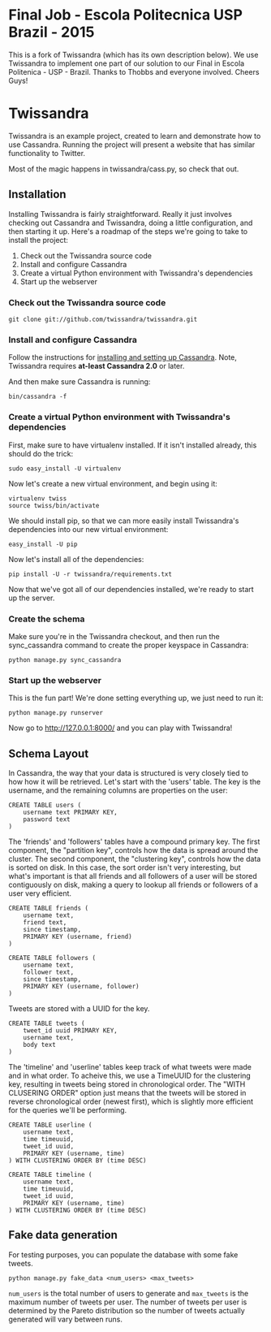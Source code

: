 # Final Job - Escola Politecnica USP Brazil - 2015

This is a fork of Twissandra (which has its own description below). We use Twissandra to implement one part of our solution to our Final in Escola Politenica - USP - Brazil. Thanks to Thobbs and everyone involved.
Cheers Guys!

# Twissandra

Twissandra is an example project, created to learn and demonstrate how to use
Cassandra.  Running the project will present a website that has similar
functionality to Twitter.

Most of the magic happens in twissandra/cass.py, so check that out.

## Installation

Installing Twissandra is fairly straightforward.  Really it just involves
checking out Cassandra and Twissandra, doing a little configuration, and
then starting it up.  Here's a roadmap of the steps we're going to take to
install the project:

1. Check out the Twissandra source code
2. Install and configure Cassandra
3. Create a virtual Python environment with Twissandra's dependencies
4. Start up the webserver

### Check out the Twissandra source code

    git clone git://github.com/twissandra/twissandra.git

### Install and configure Cassandra

Follow the instructions for [installing and setting up Cassandra](http://wiki.apache.org/cassandra/GettingStarted).
Note, Twissandra requires **at-least Cassandra 2.0** or later.

And then make sure Cassandra is running:

    bin/cassandra -f

### Create a virtual Python environment with Twissandra's dependencies

First, make sure to have virtualenv installed.  If it isn't installed already,
this should do the trick:

    sudo easy_install -U virtualenv

Now let's create a new virtual environment, and begin using it:

    virtualenv twiss
    source twiss/bin/activate

We should install pip, so that we can more easily install Twissandra's
dependencies into our new virtual environment:

    easy_install -U pip

Now let's install all of the dependencies:

    pip install -U -r twissandra/requirements.txt

Now that we've got all of our dependencies installed, we're ready to start up
the server.

### Create the schema

Make sure you're in the Twissandra checkout, and then run the sync_cassandra
command to create the proper keyspace in Cassandra:

    python manage.py sync_cassandra

### Start up the webserver

This is the fun part! We're done setting everything up, we just need to run it:

    python manage.py runserver

Now go to http://127.0.0.1:8000/ and you can play with Twissandra!

## Schema Layout

In Cassandra, the way that your data is structured is very closely tied to how
how it will be retrieved.  Let's start with the 'users' table. The key is
the username, and the remaining columns are properties on the user:

    CREATE TABLE users (
        username text PRIMARY KEY,
        password text
    )

The 'friends' and 'followers' tables have a compound primary key. The first
component, the "partition key", controls how the data is spread around the
cluster.  The second component, the "clustering key", controls how the data
is sorted on disk.  In this case, the sort order isn't very interesting,
but what's important is that all friends and all followers of a user will be
stored contiguously on disk, making a query to lookup all friends or followers
of a user very efficient.

    CREATE TABLE friends (
        username text,
        friend text,
        since timestamp,
        PRIMARY KEY (username, friend)
    )

    CREATE TABLE followers (
        username text,
        follower text,
        since timestamp,
        PRIMARY KEY (username, follower)
    )

Tweets are stored with a UUID for the key.

    CREATE TABLE tweets (
        tweet_id uuid PRIMARY KEY,
        username text,
        body text
    )

The 'timeline' and 'userline' tables keep track of what tweets were
made and in what order.  To acheive this, we use a TimeUUID for the
clustering key, resulting in tweets being stored in chronological
order.  The "WITH CLUSERING ORDER" option just means that the
tweets will be stored in reverse chronological order (newest first),
which is slightly more efficient for the queries we'll be performing.

    CREATE TABLE userline (
        username text,
        time timeuuid,
        tweet_id uuid,
        PRIMARY KEY (username, time)
    ) WITH CLUSTERING ORDER BY (time DESC)

    CREATE TABLE timeline (
        username text,
        time timeuuid,
        tweet_id uuid,
        PRIMARY KEY (username, time)
    ) WITH CLUSTERING ORDER BY (time DESC)


## Fake data generation

For testing purposes, you can populate the database with some fake tweets.

    python manage.py fake_data <num_users> <max_tweets>

`num_users` is the total number of users to generate and `max_tweets` is the
maximum number of tweets per user. The number of tweets per user is determined
by the Pareto distribution so the number of tweets actually generated will vary
between runs.
